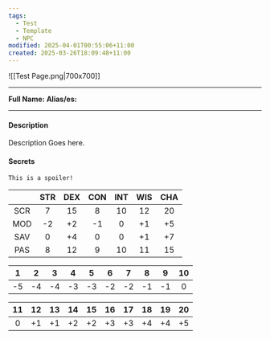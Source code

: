 ```yaml
---
tags:
  - Test
  - Template
  - NPC
modified: 2025-04-01T00:55:06+11:00
created: 2025-03-26T18:09:48+11:00
---
```

![[Test Page.png|700x700]]
***
**Full Name:**
**Alias/es:**
***
#### Description
Description Goes here.

#### Secrets

```spoiler
This is a spoiler!
```

| | STR | DEX | CON | INT | WIS | CHA |
| :---: | :---: | :---: | :---: | :---: | :---: | :---: |
| SCR | 7 | 15 | 8 | 10 | 12 | 20 |
| MOD | -2 | +2 | -1 | 0 | +1 | +5 |
| SAV | 0 | +4 | 0 | 0 | +1 | +7 |
| PAS | 8 | 12 | 9 | 10 | 11 | 15 |

| 1 | 2 | 3 | 4 | 5 | 6 | 7 | 8 | 9 | 10 |
| :---: | :---: | :---: | :---: | :---: | :---: | :---: | :---: | :---: | :---: |
| -5 | -4 | -4 | -3 | -3 | -2 | -2 | -1 | -1 | 0 |

| 11 | 12 | 13 | 14 | 15 | 16 | 17 | 18 | 19 | 20 |
| :---: | :---: | :---: | :---: | :---: | :---: | :---: | :---: | :---: | :---: |
| 0 | +1 | +1 | +2 | +2 | +3 | +3 | +4 | +4 | +5 |